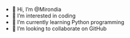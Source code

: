- 👋 Hi, I’m @Mirondia
- 👀 I’m interested in coding
- 🌱 I’m currently learning Python programming
- 💞️ I’m looking to collaborate on GitHub

<!---
Mirondia/Mirondia is a ✨ special ✨ repository because its `README.md` (this file) appears on your GitHub profile.
You can click the Preview link to take a look at your changes.
--->
